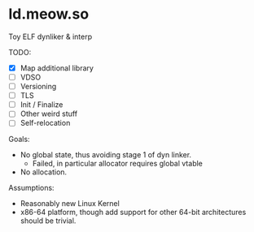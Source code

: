 # ld.meow.so

Toy ELF dynliker & interp

TODO:
- [x] Map additional library
- [ ] VDSO
- [ ] Versioning
- [ ] TLS
- [ ] Init / Finalize
- [ ] Other weird stuff
- [ ] Self-relocation

Goals:
- No global state, thus avoiding stage 1 of dyn linker.
  - Failed, in particular allocator requires global vtable
- No allocation.

Assumptions:
- Reasonably new Linux Kernel
- x86-64 platform, though add support for other 64-bit architectures should be trivial.
